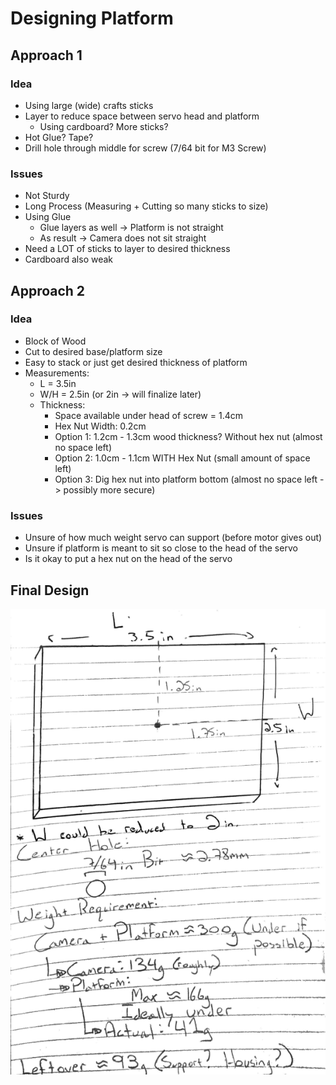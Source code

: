# Designing Platform 
## Approach 1
### Idea
- Using large (wide) crafts sticks 
- Layer to reduce space between servo head and platform 
    - Using cardboard? More sticks?
- Hot Glue? Tape? 
- Drill hole through middle for screw (7/64 bit for M3 Screw)

### Issues
- Not Sturdy 
- Long Process (Measuring + Cutting so many sticks to size)
- Using Glue 
    - Glue layers as well -> Platform is not straight 
    - As result -> Camera does not sit straight
- Need a LOT of sticks to layer to desired thickness 
- Cardboard also weak

## Approach 2 
### Idea
- Block of Wood
- Cut to desired base/platform size 
- Easy to stack or just get desired thickness of platform 
- Measurements:
    - L = 3.5in 
    - W/H = 2.5in (or 2in -> will finalize later)
    - Thickness:
        - Space available under head of screw = 1.4cm 
        - Hex Nut Width: 0.2cm 
        - Option 1: 1.2cm - 1.3cm wood thickness? Without hex nut (almost no space left)
        - Option 2: 1.0cm - 1.1cm WITH Hex Nut (small amount of space left)
        - Option 3: Dig hex nut into platform bottom (almost no space left -> possibly more secure)

### Issues
- Unsure of how much weight servo can support (before motor gives out)
- Unsure if platform is meant to sit so close to the head of the servo
- Is it okay to put a hex nut on the head of the servo 

## Final Design
![Platform Design](./Images/PlatformDesign.png "Camera Platform Design Notes")
